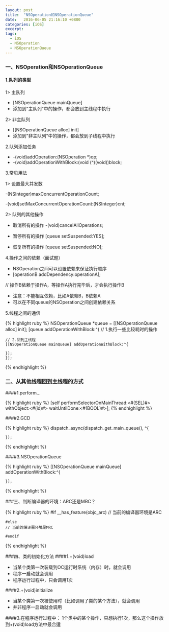 ```yaml
---
layout: post
title:  "NSOperation和NSOperationQueue"
date:   2016-06-05 21:16:10 +0800
categories: [iOS]
excerpt: 
tags:
  - iOS
  - NSOperation
  - NSOperationQueue
---
```




### 一、NSOperation和NSOperationQueue
#### 1.队列的类型
1> 主队列

* [NSOperationQueue mainQueue]
* 添加到"主队列"中的操作，都会放到主线程中执行

2> 非主队列

* [[NSOperationQueue alloc] init]
* 添加到"非主队列"中的操作，都会放到子线程中执行

2.队列添加任务

* -(void)addOperation:(NSOperation *)op;
* -(void)addOperationWithBlock:(void (^)(void))block;

3.常见用法

1> 设置最大并发数

-(NSInteger)maxConcurrentOperationCount;

-(void)setMaxConcurrentOperationCount:(NSInteger)cnt;

2> 队列的其他操作

* 取消所有的操作
-(void)cancelAllOperations;

* 暂停所有的操作
[queue setSuspended:YES];

* 恢复所有的操作
[queue setSuspended:NO];

4.操作之间的依赖（面试题）

* NSOperation之间可以设置依赖来保证执行顺序
* [operationB addDependency:operationA];



// 操作B依赖于操作A，等操作A执行完毕后，才会执行操作B

* 注意：不能相互依赖，比如A依赖B，B依赖A
* 可以在不同queue的NSOperation之间创建依赖关系

5.线程之间的通信

{% highlight ruby %}
	NSOperationQueue *queue = [[NSOperationQueue alloc] init];
	[queue addOperationWithBlock:^{
    // 1.执行一些比较耗时的操作
    
    // 2.回到主线程
    [[NSOperationQueue mainQueue] addOperationWithBlock:^{
        
    }];
	}];
{% endhighlight %}



### 二、从其他线程回到主线程的方式
####1.perform...

{% highlight ruby %}
	[self performSelectorOnMainThread:<#(SEL)#> withObject:<#(id)#> waitUntilDone:<#(BOOL)#>];
{% endhighlight %}



####2.GCD

{% highlight ruby %}
	dispatch_async(dispatch_get_main_queue(), ^{

	});
{% endhighlight %}


####3.NSOperationQueue

{% highlight ruby %}
	[[NSOperationQueue mainQueue] addOperationWithBlock:^{
    
	}];
{% endhighlight %}



###三、判断编译器的环境：ARC还是MRC？

{% highlight ruby %}
	#if __has_feature(objc_arc)
	// 当前的编译器环境是ARC

	#else
	// 当前的编译器环境是MRC

	#endif
{% endhighlight %}



###四、类的初始化方法
####1.+(void)load
* 当某个类第一次装载到OC运行时系统（内存）时，就会调用
* 程序一启动就会调用
* 程序运行过程中，只会调用1次

####2.+(void)initialize
* 当某个类第一次被使用时（比如调用了类的某个方法），就会调用
* 并非程序一启动就会调用

####3.在程序运行过程中：
1个类中的某个操作，只想执行1次，那么这个操作放到+(void)load方法中最合适
